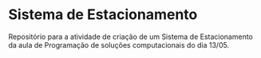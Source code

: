 # Sistema de Estacionamento
Repositório para a atividade de criação de um Sistema de Estacionamento da aula de Programação de soluções computacionais do dia 13/05.